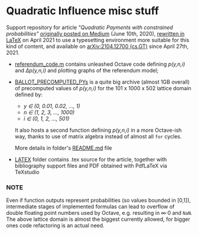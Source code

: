 # Quadratic Influence misc stuff

Support repository for article _"Quadratic Payments with constrained probabilities"_ [originally posted on Medium](https://medium.com/@baro77/quadratic-payments-with-constrained-probabilities-b40facba716) (June 10th, 2020), [rewritten in LaTeX](https://github.com/baro77/quadratic_influence/tree/master/LATEX) on April 2021 to use a typesetting environment more suitable for this kind of content, and available on [arXiv:2104.12700 (cs.GT)](https://arxiv.org/abs/2104.12700) since April 27th, 2021.

* [referendum_code.m](https://github.com/baro77/quadratic_influence/blob/master/referendum_code.m) contains unleashed Octave code defining _p(y,n,i)_ and _∆p(y,n,i)_ and plotting graphs of the referendum model;

* [BALLOT_PRECOMPUTED_PYs](https://github.com/baro77/quadratic_influence/tree/master/BALLOT_PRECOMPUTED_PYs) is a quite big archive (almost 1GB overall) of precomputed values of _p(y,n,i)_ for the 101 x 1000 x 502 lattice domain defined by:
  * _y ∈ (0, 0.01, 0.02, ..., 1)_
  * _n ∈ (1, 2, 3, ..., 1000)_
  * _i ∈ (0, 1, 2, ..., 501)_
  
  It also hosts a second function defining _p(y,n,i)_ in a more Octave-ish way, thanks to use of matrix algebra instead of almost all ```for``` cycles.
  
  More details in folder's [README.md](https://github.com/baro77/quadratic_influence/blob/master/BALLOT_PRECOMPUTED_PYs/README.md) file

* [LATEX](https://github.com/baro77/quadratic_influence/tree/master/LATEX) folder contains .tex source for the article, together with bibliography support files and PDF obtained with PdfLaTeX via TeXstudio

### NOTE
Even if function outputs represent probabilities (so values bounded in [0,1]), intermediate stages of implemented formulas can lead to overflow of double floating point numbers used by Octave, e.g. resulting in ∞⋅0 and ```NaN```. The above lattice domain is almost the biggest currently allowed, for bigger ones code refactoring is an actual need.
